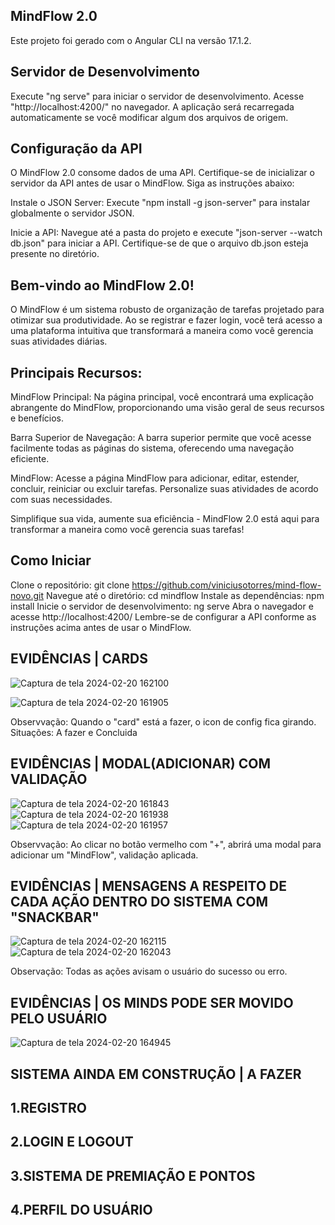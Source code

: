 ## MindFlow 2.0
Este projeto foi gerado com o Angular CLI na versão 17.1.2.

## Servidor de Desenvolvimento
Execute "ng serve" para iniciar o servidor de desenvolvimento. Acesse "http://localhost:4200/" no navegador. A aplicação será recarregada automaticamente se você modificar algum dos arquivos de origem.

## Configuração da API
O MindFlow 2.0 consome dados de uma API. Certifique-se de inicializar o servidor da API antes de usar o MindFlow. Siga as instruções abaixo:

Instale o JSON Server: Execute "npm install -g json-server" para instalar globalmente o servidor JSON.

Inicie a API: Navegue até a pasta do projeto e execute "json-server --watch db.json" para iniciar a API. Certifique-se de que o arquivo db.json esteja presente no diretório.

## Bem-vindo ao MindFlow 2.0!
O MindFlow é um sistema robusto de organização de tarefas projetado para otimizar sua produtividade. Ao se registrar e fazer login, você terá acesso a uma plataforma intuitiva que transformará a maneira como você gerencia suas atividades diárias.

## Principais Recursos:
MindFlow Principal: Na página principal, você encontrará uma explicação abrangente do MindFlow, proporcionando uma visão geral de seus recursos e benefícios.

Barra Superior de Navegação: A barra superior permite que você acesse facilmente todas as páginas do sistema, oferecendo uma navegação eficiente.

MindFlow: Acesse a página MindFlow para adicionar, editar, estender, concluir, reiniciar ou excluir tarefas. Personalize suas atividades de acordo com suas necessidades.

Simplifique sua vida, aumente sua eficiência - MindFlow 2.0 está aqui para transformar a maneira como você gerencia suas tarefas!

## Como Iniciar
Clone o repositório: git clone https://github.com/viniciusotorres/mind-flow-novo.git
Navegue até o diretório: cd mindflow
Instale as dependências: npm install
Inicie o servidor de desenvolvimento: ng serve
Abra o navegador e acesse http://localhost:4200/
Lembre-se de configurar a API conforme as instruções acima antes de usar o MindFlow.

## EVIDÊNCIAS | CARDS
![Captura de tela 2024-02-20 162100](https://github.com/viniciusotorres/mind-flow-novo/assets/117120838/adfa6ae6-b0ce-446c-9a67-6069853a97b3)

![Captura de tela 2024-02-20 161905](https://github.com/viniciusotorres/mind-flow-novo/assets/117120838/ca10a519-5959-44aa-b053-8b5569d538af)

Observvação: Quando o "card" está a fazer, o icon de config fica girando. Situações: A fazer e Concluida

## EVIDÊNCIAS | MODAL(ADICIONAR) COM VALIDAÇÃO

![Captura de tela 2024-02-20 161843](https://github.com/viniciusotorres/mind-flow-novo/assets/117120838/0d2baa26-7fa0-4c41-b976-c853dbc3173b)
![Captura de tela 2024-02-20 161938](https://github.com/viniciusotorres/mind-flow-novo/assets/117120838/61fe3dfa-fe24-434c-a601-678cf61bc2fc)
![Captura de tela 2024-02-20 161957](https://github.com/viniciusotorres/mind-flow-novo/assets/117120838/a951b4c5-21e4-42ea-bd36-2fa9c4cf10ae)

Observvação: Ao clicar no botão vermelho com "+", abrirá uma modal para adicionar um "MindFlow", validação aplicada.

## EVIDÊNCIAS | MENSAGENS A RESPEITO DE CADA AÇÃO DENTRO DO SISTEMA COM "SNACKBAR"

![Captura de tela 2024-02-20 162115](https://github.com/viniciusotorres/mind-flow-novo/assets/117120838/37f5aa93-b46f-465e-b6ae-1913de829e6e)
![Captura de tela 2024-02-20 162043](https://github.com/viniciusotorres/mind-flow-novo/assets/117120838/5ad454ac-350f-4abb-bda5-cf53c9a5e53d)

Observação: Todas as ações avisam o usuário do sucesso ou erro. 

## EVIDÊNCIAS | OS MINDS PODE SER MOVIDO PELO USUÁRIO
![Captura de tela 2024-02-20 164945](https://github.com/viniciusotorres/mind-flow-novo/assets/117120838/19eb72c3-2654-4c85-ac10-8ee65300e666)

## SISTEMA AINDA EM CONSTRUÇÃO | A FAZER

## 1.REGISTRO
## 2.LOGIN E LOGOUT 
## 3.SISTEMA DE PREMIAÇÃO E PONTOS
## 4.PERFIL DO USUÁRIO
